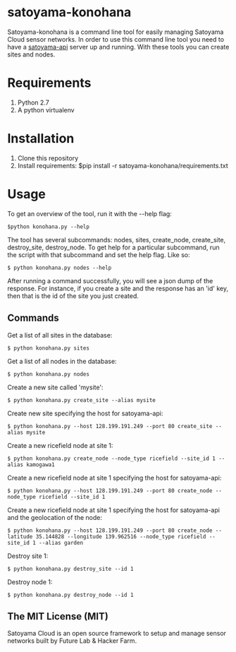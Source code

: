 satoyama-konohana
=================

Satoyama-konohana is a command line tool for easily managing Satoyama Cloud sensor networks. In order to use this command line tool you need to have a  <a href="https://github.com/DgFutureLab/satoyama-api">satoyama-api</a> server up and running. With these tools you can create sites and nodes.

# Requirements
1. Python 2.7
2. A python virtualenv

# Installation
1. Clone this repository
2. Install requirements: $pip install -r satoyama-konohana/requirements.txt

# Usage
To get an overview of the tool, run it with the --help flag:

  `$python konohana.py --help`
  
The tool has several subcommands: nodes, sites, create_node, create_site, destroy_site, destroy_node. To get help for a particular subcommand, run the script with that subcommand and set the help flag. Like so:

  `$ python konohana.py nodes --help`

After running a command successfully, you will see a json dump of the response. For instance, if you create a site and the response has an 'id' key, then that is the id of the site you just created.
  
## Commands

Get a list of all sites in the database:

  `$ python konohana.py sites`

Get a list of all nodes in the database:

  `$ python konohana.py nodes`
  
Create a new site called 'mysite':

  `$ python konohana.py create_site --alias mysite`

Create new site specifying the host for satoyama-api:

  `$ python konohana.py --host 128.199.191.249 --port 80 create_site --alias mysite`

Create a new ricefield node at site 1:

`$ python konohana.py create_node --node_type ricefield --site_id 1 --alias kamogawa1`

Create a new ricefield node at site 1 specifying the host for satoyama-api:

`$ python konohana.py --host 128.199.191.249 --port 80 create_node --node_type ricefield --site_id 1`

Create a new ricefield node at site 1 specifying the host for satoyama-api and the geolocation of the node:

`$ python konohana.py --host 128.199.191.249 --port 80 create_node --latitude 35.144828 --longitude 139.962516 --node_type ricefield --site_id 1 --alias garden`

Destroy site 1:

  `$ python konohana.py destroy_site --id 1`
  
Destroy node 1:

  `$ python konohana.py destroy_node --id 1`

## The MIT License (MIT)

Satoyama Cloud is an open source framework to setup and manage sensor networks built by Future Lab & Hacker Farm.
